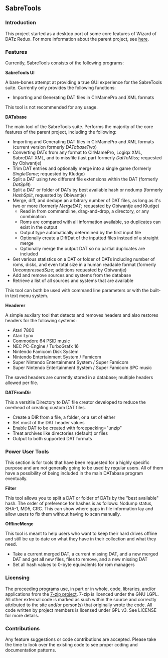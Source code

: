 <h2>SabreTools</h2>

<h3>Introduction</h3>

This project started as a desktop port of some core features of Wizard of DATz Redux. For more information about the parent project, see <a href="https://github.com/mnadareski/wizzardRedux">here</a>.

<h3>Features</h3>

Currently, SabreTools consists of the following programs:

<b>SabreTools UI</b>
<p/>
A bare-bones attempt at providing a true GUI experience for the SabreTools suite. Currently only provides the following functions:
<ul>
	<li>Importing and Generating DAT files in ClrMamePro and XML formats</li>
</ul>
This tool is not recommended for any usage.

<b>DATabase</b>
<p/>
The main tool of the SabreTools suite. Performs the majority of the core features of the parent project, including the following:
<ul>
	<li>Importing and Generating DAT files in ClrMamePro and XML formats (current version formerly <i>DATabaseTwo</i>)</li>
	<li>Converting DATs from any format to ClrMamePro, Logiqx XML, SabreDAT XML, and to missfile (last part formerly <i>DatToMiss</i>; requested by Obiwantje)</li>
	<li>Trim DAT entries and optionally merge into a single game (formerly <i>SingleGame</i>; requested by Kludge)</li>
	<li>Split a DAT using two different file extensions within the DAT (formerly <i>DatSplit</i>)</li>
	<li>Split a DAT or folder of DATs by best available hash or nodump (formerly <i>HashSplit</i>, requested by Obiwantje)</li>
	<li>Merge, diff, and dedupe an arbitrary number of DAT files, as long as it's two or more (formerly <i>MergeDAT</i>; requested by Obiwantje and Kludge)
		<ul>
			<li>Read in from commandline, drag-and-drop, a directory, or any combination</li>
			<li>Roms are compared with all information available, so duplicates can exist in the output</li>
			<li>Output type automatically determined by the first input file</li>
			<li>Optionally create a DiffDat of the inputted files instead of a straight merge</li>
			<li>Optionally merge the output DAT so no partial duplicates are included</li>
		</ul>
	</li>
	<li>Get various statistics on a DAT or folder of DATs including number of roms, disks, and even total size in a human readable format (formerly <i>UncompressedSize</i>; additions requested by Obiwantje)</li>
	<li>Add and remove sources and systems from the database</li>
	<li>Retrieve a list of all sources and systems that are available</li>
</ul>
This tool can both be used with command line parameters or with the built-in text menu system.

<b>Headerer</b>
<p/>
A simple auxilary tool that detects and removes headers and also restores headers for the following systems:
<ul>
	<li>Atari 7800</li>
	<li>Atari Lynx</li>
	<li>Commodore 64 PSID music</li>
	<li>NEC PC-Engine / TurboGrafx 16</li>
	<li>Nintendo Famicom Disk System</li>
	<li>Nintendo Entertainment System / Famicom</li>
	<li>Super Nintendo Entertainment System / Super Famicom</li>
	<li>Super Nintendo Entertainment System / Super Famicom SPC music</li>
</ul>
The saved headers are currently stored in a database; multiple headers allowed per file.

<b>DATFromDir</b>
<p/>
This a versitile Directory to DAT file creator developed to reduce the overhead of creating custom DAT files.
<ul>
	<li>Create a DIR from a file, a folder, or a set of either</li>
	<li>Set most of the DAT header values</li>
	<li>Enable DAT to be created with forcepacking="unzip"</li>
	<li>Treat archives like directories (default) or files</li>
	<li>Output to both supported DAT formats</li>
</ul>

<h3>Power User Tools</h3>

This section is for tools that have been requested for a highly specific purpose and are not generally going to be used by regular users. All of them have a possibility of being included in the main DATabase program eventually.

<!-- <b>There are no tools that are for power users at this time.</b> -->

<b>Filter</b>
<p/>
This tool allows you to split a DAT or folder of DATs by the "best available" hash. The order of preference for hashes is as follows: Nodump status, SHA-1, MD5, CRC. This can show where gaps in file information lay and allow users to fix them without having to scan manually.

<b>OfflineMerge</b>
<p/>
This tool is meant to help users who want to keep their hard drives offline and still be up to date on what they have in their collection and what they need.
<ul>
	<li>Take a current merged DAT, a current missing DAT, and a new merged DAT and get all new files, files to remove, and a new missing DAT</li>
	<li>Set all hash values to 0-byte equivalents for rom managers</li>
</ul>

<h3>Licensing</h3>
<p/>
The preceeding programs use, in part or in whole, code, libraries, and/or applications from the <a href="www.7-zip.org">7-zip project</a>. 7-zip is licenced under the GNU LGPL.<br/>
All other external code is marked as such within the source and correctly attributed to the site and/or person(s) that originally wrote the code.
All code written by project members is licensed under GPL v3. See LICENSE for more details.

<h3>Contributions</h3>

Any feature suggestions or code contributions are accepted. Please take the time to look over the existing code to see proper coding and documentation patterns.
